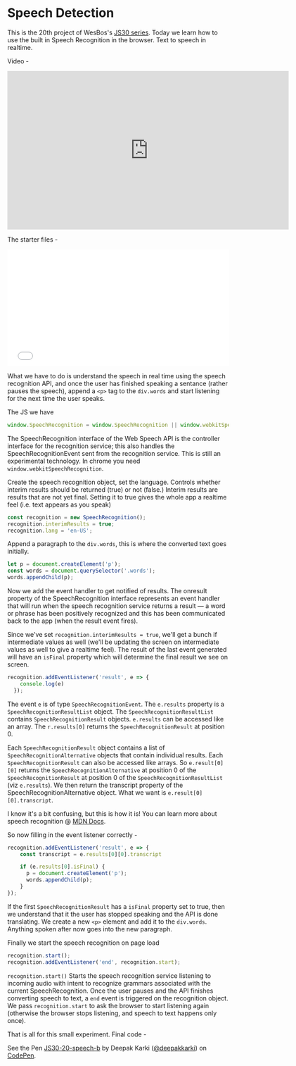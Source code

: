 # Speech Detection

This is the 20th project of WesBos's [JS30 series](https://javascript30.com).
Today we learn how to use the built in Speech Recognition in the browser. Text to speech in realtime.

Video - 

<iframe width="640" height="360" src="https://www.youtube.com/embed/0mJC0A72Fnw?list=PLu8EoSxDXHP6CGK4YVJhL_VWetA865GOH" frameborder="0" allow="autoplay; encrypted-media" allowfullscreen></iframe>

The starter files -

<iframe height='265' scrolling='no' title='JS30-20-speech-a' src='//codepen.io/deepakkarki/embed/vrzKBY/?height=265&theme-id=dark&default-tab=js,result&embed-version=2' frameborder='no' allowtransparency='true' allowfullscreen='true' style='width: 100%;'>See the Pen <a href='https://codepen.io/deepakkarki/pen/vrzKBY/'>JS30-20-speech-a</a> by Deepak Karki (<a href='https://codepen.io/deepakkarki'>@deepakkarki</a>) on <a href='https://codepen.io'>CodePen</a>.
</iframe>

What we have to do is understand the speech in real time using the speech recognition API, and once the user has finished speaking a sentance (rather pauses the speech), append a `<p>` tag to the `div.words` and start listening for the next time the user speaks.


The JS we have 

```js
window.SpeechRecognition = window.SpeechRecognition || window.webkitSpeechRecognition
```

The SpeechRecognition interface of the Web Speech API is the controller interface for the recognition service; this also handles the SpeechRecognitionEvent sent from the recognition service. This is still an experimental technology. In chrome you need `window.webkitSpeechRecognition`.

Create the speech recognition object, set the language. Controls whether interim results should be returned (true) or not (false.) Interim results are results that are not yet final. Setting it to true gives the whole app a realtime feel (i.e. text appears as you speak)

```js
const recognition = new SpeechRecognition();
recognition.interimResults = true;
recognition.lang = 'en-US';
```

Append a paragraph to the `div.words`, this is where the converted text goes initially.

```js
let p = document.createElement('p');
const words = document.querySelector('.words');
words.appendChild(p);
```

Now we add the event handler to get notified of results. The onresult property of the SpeechRecognition interface represents an event handler that will run when the speech recognition service returns a result — a word or phrase has been positively recognized and this has been communicated back to the app (when the result event fires). 

Since we've set `recognition.interimResults = true`, we'll get a bunch if intermediate values as well (we'll be updating the screen on intermediate values as well to give a realtime feel). The result of the last event generated will have an `isFinal` property which will determine the final result we see on screen. 

```js
recognition.addEventListener('result', e => {
    console.log(e)
  });
```

The event `e` is of type `SpeechRecognitionEvent`. The `e.results` property is a `SpeechRecognitionResultList` object. The `SpeechRecognitionResultList` contains `SpeechRecognitionResult` objects. `e.results` can be accessed like an array. The `r.results[0]` returns the `SpeechRecognitionResult` at position 0. 

Each `SpeechRecognitionResult` object contains a list of `SpeechRecognitionAlternative` objects that contain individual results. Each `SpeechRecognitionResult` can also be accessed like arrays. So `e.result[0][0]` returns the `SpeechRecognitionAlternative` at position 0 of the `SpeechRecognitionResult` at position 0 of the `SpeechRecognitionResultList` (viz `e.results`). We then return the transcript property of the SpeechRecognitionAlternative object. What we want is `e.result[0][0].transcript`. 

I know it's a bit confusing, but this is how it is! You can learn more about speech recognition @ [MDN Docs](https://developer.mozilla.org/en-US/docs/Web/API/SpeechRecognition).


So now filling in the event listener correctly -

```js
recognition.addEventListener('result', e => {
    const transcript = e.results[0][0].transcript

    if (e.results[0].isFinal) {
      p = document.createElement('p');
      words.appendChild(p);
    }
});
```

If the first `SpeechRecognitionResult` has a `isFinal` property set to true, then we understand that it the user has stopped speaking and the API is done translating. We create a new `<p>` element and add it to the `div.words`. Anything spoken after now goes into the new paragraph.


Finally we start the speech recognition on page load

```js
recognition.start();
recognition.addEventListener('end', recognition.start);
```

`recognition.start()` Starts the speech recognition service listening to incoming audio with intent to recognize grammars associated with the current SpeechRecognition. Once the user pauses and the API finishes converting speech to text, a `end` event is triggered on the recognition object. We pass `recognition.start` to ask the browser to start listening again (otherwise the browser stops listening, and speech to text happens only once).


That is all for this small experiment. Final code -

<p data-height="265" data-theme-id="dark" data-slug-hash="LrJRzy" data-default-tab="js,result" data-user="deepakkarki" data-embed-version="2" data-pen-title="JS30-20-speech-b" class="codepen">See the Pen <a href="https://codepen.io/deepakkarki/pen/LrJRzy/">JS30-20-speech-b</a> by Deepak Karki (<a href="https://codepen.io/deepakkarki">@deepakkarki</a>) on <a href="https://codepen.io">CodePen</a>.</p>
<script async src="https://static.codepen.io/assets/embed/ei.js"></script>
